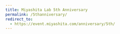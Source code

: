 ```yaml
---
title: Miyashita Lab 5th Anniversary
permalink: /5thanniversary/
redirect_to:
  - https://event.miyashita.com/anniversary/5th/
---
```

